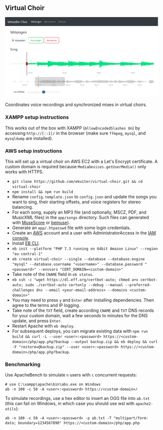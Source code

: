 ## Virtual Choir

![Screenshot](screenshot.png)

Coordinates voice recordings and synchronized mixes in virtual choirs.

### XAMPP setup instructions

This works out of the box with XAMPP (`AllowEncodedSlashes On`) by accessing `http://[::1]/` in the browser (make sure `ffmpeg`, `mysql`, and `mysqldump` are installed).

### AWS setup instructions

This will set up a virtual choir on AWS EC2 with a Let's Encrypt certificate.
A custom domain is required because `MediaDevices.getUserMedia()` only works with HTTPS.

- `git clone https://github.com/ekuiter/virtual-choir.git && cd virtual-choir`
- `npm install && npm run build`
- Rename `config.template.json` to `config.json` and update the songs you want to sing, their starting offsets, and voice registers for stereo balancing.
- For each song, supply an MP3 file (and optionally, MSCZ, PDF, and MusicXML files) in the `app/songs` directory.
  Such files can generated with [MuseScore](https://musescore.org) or [bemuse](https://github.com/ekuiter/bemuse)).
- Generate an `app/.htpasswd` file with some login credentials.
- Create an [AWS](https://aws.amazon.com) account and a user with AdministratorAccess in the [IAM console](https://console.aws.amazon.com/iam/home#/users).
- Install [EB CLI](https://github.com/aws/aws-elastic-beanstalk-cli-setup).
- `eb init --platform "PHP 7.3 running on 64bit Amazon Linux" --region "eu-central-1"`
- `eb create virtual-choir --single --database --database.engine "mysql" --database.username "<username>" --database.password "<password>" --envvars "CERT_DOMAIN=<custom-domain>"`
- Take note of the `CNAME` field in `eb status`.
- `eb ssh -c "wget https://dl.eff.org/certbot-auto; chmod a+x certbot-auto; sudo ./certbot-auto certonly --debug --manual --preferred-challenges dns --email <your-email-address> --domains <custom-domain>"`
- You may need to press `y` and `Enter` after installing dependencies. Then agree to the terms and IP logging.
- Take note of the `TXT` field, create according `CNAME` and `TXT` DNS records for your custom domain, wait a few seconds to minutes for the DNS update, and press `Enter`.
- Restart Apache with `eb deploy`.
- For subsequent deploys, you can migrate existing data with `npm run build && curl -L --user <user>:<password> https://<custom-domain>/php/app.php?backup --output backup.zip && eb deploy && curl -F "restore=@backup.zip" --user <user>:<password> https://<custom-domain>/php/app.php?backup`.

### Benchmarking

Use ApacheBench to simulate `n` users with `c` concurrent requests:

```
# use C:\xampp\apache\bin\abs.exe on Windows
ab -n 100 -c 50 -A <user>:<password> https://<custom-domain>/
```

To simulate recordings, use a hex editor to insert an OGG file into `ab.txt` (this can fail on Windows, in which case you should use wsl with `apache2-utils`):

```
ab -n 100 -c 50 -A <user>:<password> -p ab.txt -T "multipart/form-data; boundary=1234567890" https://<custom-domain>/php/app.php
```